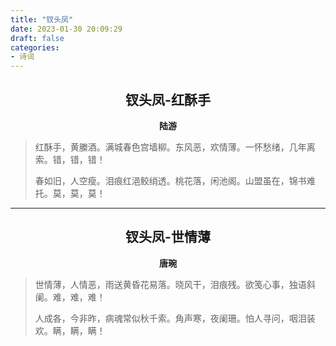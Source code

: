 ```yaml
---
title: "钗头凤"
date: 2023-01-30 20:09:29
draft: false
categories:
- 诗词
---
```


## <center>钗头凤-红酥手</center>
**<center>陆游</center>**

> 红酥手，黄縢酒。满城春色宫墙柳。东风恶，欢情薄。一怀愁绪，几年离索。错，错，错！
>
> 春如旧，人空瘦。泪痕红浥鲛绡透。桃花落，闲池阁。山盟虽在，锦书难托。莫，莫，莫！

----

## <center>钗头凤-世情薄</center>
**<center>唐琬</center>**

> 世情薄，人情恶，雨送黄昏花易落。晓风干，泪痕残。欲笺心事，独语斜阑。难，难，难！
>
> 人成各，今非昨，病魂常似秋千索。角声寒，夜阑珊。怕人寻问，咽泪装欢。瞒，瞒，瞒！